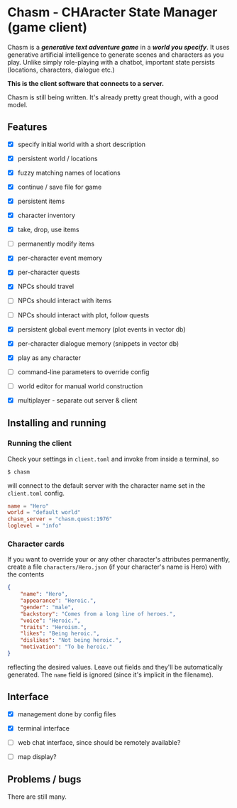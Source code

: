 # Chasm - CHAracter State Manager (game client)

Chasm is a ***generative text adventure game*** in a ***world you
specify***. It uses generative artificial intelligence to generate
scenes and characters as you play. Unlike simply role-playing with a
chatbot, important state persists (locations, characters, dialogue
etc.)

**This is the client software that connects to a server.**

Chasm is still being written. It's already pretty great though,
with a good model.


## Features

* [x] specify initial world with a short description
* [x] persistent world / locations
* [x] fuzzy matching names of locations
* [x] continue / save file for game
* [x] persistent items
* [x] character inventory
* [x] take, drop, use items
* [ ] permanently modify items
* [x] per-character event memory
* [x] per-character quests
* [x] NPCs should travel
* [ ] NPCs should interact with items
* [ ] NPCs should interact with plot, follow quests
* [x] persistent global event memory (plot events in vector db)
* [x] per-character dialogue memory (snippets in vector db)
* [x] play as any character
* [ ] command-line parameters to override config
* [ ] world editor for manual world construction
* [x] multiplayer - separate out server & client


## Installing and running

### Running the client

Check your settings in `client.toml` and invoke from inside a terminal, so
```bash
$ chasm
```
will connect to the default server with the character name set in the `client.toml` config.

```toml
name = "Hero"
world = "default world"
chasm_server = "chasm.quest:1976"
loglevel = "info"
```

### Character cards

If you want to override your or any other character's attributes
permanently, create a file `characters/Hero.json` (if your character's
name is Hero) with the contents
```json
{
    "name": "Hero",
    "appearance": "Heroic.",
    "gender": "male",
    "backstory": "Comes from a long line of heroes.",
    "voice": "Heroic.",
    "traits": "Heroism.",
    "likes": "Being heroic.",
    "dislikes": "Not being heroic.",
    "motivation": "To be heroic."
}
```
reflecting the desired values. Leave out fields and they'll be automatically generated. The `name` field is ignored (since it's implicit in the filename).


## Interface

- [x] management done by config files
- [x] terminal interface
- [ ] web chat interface, since should be remotely available?
- [ ] map display?


## Problems / bugs

There are still many.

